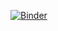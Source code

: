 [![Binder](qr-code-codepin2.png)](https://mybinder.org/v2/gh/patrickhaddadteaching/codepin2/main?urlpath=voila%2Frender%2Fcodepin2_binder.ipynb)
